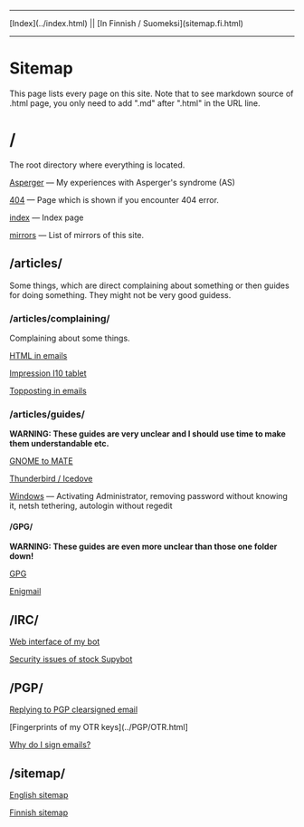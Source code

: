<!DOCTYPE html>
<html>
<head>
<meta name="description" content="Sitemap" />
<meta name="keywords" content="Sitemap" />
<meta name="author" content="Mika Suomalainen" />
<meta charset="UTF-8" />
<link rel="canonical" href="http://mkaysi.github.com/sitemap/sitemap.html">
<title>Sitemap</title>
<link rel="stylesheet" type="text/css" href="../tyyli.css" />
</head>
<body>
<hr/>
[Index](../index.html) || [In Finnish / Suomeksi](sitemap.fi.html)
<hr/>

# Sitemap

This page lists every page on this site.
Note that to see markdown source of .html page, you only need to add ".md" after ".html" in the URL line.

# /

The root directory where everything is located.

[Asperger](../Asperger.html) — My experiences with Asperger's syndrome (AS)

[404] — Page which is shown if you encounter 404 error.

[index] — Index page

[mirrors] — List of mirrors of this site.

[/]:../index.html
[404]:../404.html
[index]:../index.html
[mirrors]:../mirrors.html

## /articles/

Some things, which are direct complaining about something or then guides for doing something. They might not be very good guidess.

### /articles/complaining/

Complaining about some things.

[HTML in emails]

[Impression I10 tablet]

[Topposting in emails]

[HTML in emails]:../articles/complaining/HTML.html

[Impression I10 tablet]:../articles/complaining/ImpressionI10.html

[Topposting in emails]:../articles/complaining/topposting.html

### /articles/guides/

<strong>WARNING: These guides are very unclear and I should use time to make them understandable etc.</strong>

[GNOME to MATE]

[Thunderbird / Icedove]

[Windows](../articles/guides/Windows.html) — Activating Administrator, removing password without knowing it, netsh tethering, autologin without regedit

[GNOME to MATE]:../articles/guides/GnomeToMATE.html
[Thunderbird / Icedove]:../articles/guides/Thunderbird-Icedove.html

#### /GPG/

<strong> WARNING: These guides are even more unclear than those one folder down!</strong>

[GPG]

[Enigmail]

[GPG]:../articles/guides/GPG/GPG.html
[Enigmail]:../articles/guides/GPG/Enigmail.html

## /IRC/

[Web interface of my bot]

[Security issues of stock Supybot]

[Web interface of my bot]:../IRC/OtusBot.html
[Security issues of stock Supybot]:../IRC/Supybot.html

## /PGP/

[Replying to PGP clearsigned email](../PGP/Replies.html)

[Fingerprints of my OTR keys](../PGP/OTR.html]

[Why do I sign emails?](../PGP/WhyDoISignEmails.html)


## /sitemap/

[English sitemap](sitemap.html)

[Finnish sitemap](sitemap.html)
